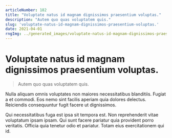 ```yaml
---
articleNumber: 182
title: "Voluptate natus id magnam dignissimos praesentium voluptas."
description: "Autem quo quas voluptatem quis."
slug: 'voluptate-natus-id-magnam-dignissimos-praesentium-voluptas.'
date: 2021-04-01
rngImg: ../generated_images/voluptate-natus-id-magnam-dignissimos-praesentium-voluptas..jpg
---
```


# Voluptate natus id magnam dignissimos praesentium voluptas.

> Autem quo quas voluptatem quis.

Nulla aliquam omnis voluptates non maiores necessitatibus blanditiis. Fugiat a et commodi. Eos nemo sint facilis aperiam quia dolores delectus. Reiciendis consequuntur fugit facere ut dignissimos.
 Qui necessitatibus fuga est ipsa sit tempora est. Non reprehenderit vitae voluptatum ipsam ipsam. Qui sunt facere pariatur quia provident porro veritatis. Officia quia tenetur odio et pariatur. Totam eius exercitationem qui id.
